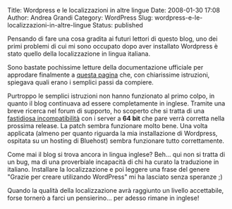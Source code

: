 Title: Wordpress e le localizzazioni in altre lingue
Date: 2008-01-30 17:08
Author: Andrea Grandi
Category: WordPress
Slug: wordpress-e-le-localizzazioni-in-altre-lingue
Status: published

Pensando di fare una cosa gradita ai futuri lettori di questo blog, uno
dei primi problemi di cui mi sono occupato dopo aver installato
Wordpress è stato quello della localizzazione in lingua italiana.

Sono bastate pochissime letture della documentazione ufficiale per
approdare finalmente a [questa
pagina](http://www.wordpress-it.it/wiki/Main/WordPressInItaliano) che,
con chiarissime istruzioni, spiegava quali erano i semplici passi da
compiere.

Purtroppo le semplici istruzioni non hanno funzionato al primo colpo, in
quanto il blog continuava ad essere completamente in inglese. Tramite
una breve ricerca nel forum di supporto, ho scoperto che si tratta di
una [fastidiosa
incompatibilità](http://www.wordpress-it.it/2008/01/07/wordpress-in-italiano-su-server-a-64bit/)
con i server a **64 bit** che pare verrà corretta nella prossima
release. La patch sembra funzionare molto bene. Una volta applicata
(almeno per quanto riguarda la mia installazione di Wordpress, ospitata
su un hosting di Bluehost) sembra funzionare tutto correttamente.

Come mai il blog si trova ancora in lingua inglese? Beh... qui non si
tratta di un bug, ma di una proverbiale incapacità di chi ha curato la
traduzione in italiano. Installare la localizzazione e poi leggere una
frase del genere "Grazie per creare utilizando WordPress" mi ha lasciato
senza speranze ;)

Quando la qualità della localizzazione avrà raggiunto un livello
accettabile, forse tornerò a farci un pensierino... per adesso rimane in
inglese!

